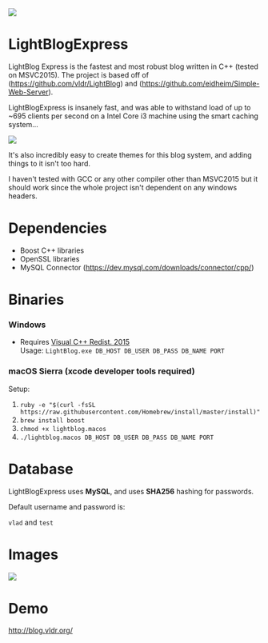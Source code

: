 <img src="http://i.imgur.com/1HMmEwX.png" />

# LightBlogExpress
LightBlog Express is the fastest and most robust blog written in C++ (tested on MSVC2015). The project is based off of (https://github.com/vldr/LightBlog) and (https://github.com/eidheim/Simple-Web-Server).


LightBlogExpress is insanely fast, and was able to withstand load of up to ~695 clients per second on a Intel Core i3 machine using the  smart caching system...

<img src="http://i.imgur.com/o1AVmjp.png" />

It's also incredibly easy to create themes for this blog system, and adding things to it isn't too hard.

I haven't tested with GCC or any other compiler other than MSVC2015 but it should work since the whole project isn't dependent on any windows headers.

# Dependencies
* Boost C++ libraries
* OpenSSL libraries
* MySQL Connector (https://dev.mysql.com/downloads/connector/cpp/)

# Binaries
### Windows
- Requires <a href="https://www.microsoft.com/en-ca/download/details.aspx?id=48145">Visual C++ Redist. 2015</a><br>
Usage: `LightBlog.exe DB_HOST DB_USER DB_PASS DB_NAME PORT`

### macOS Sierra (xcode developer tools required)
Setup: 
1. `ruby -e "$(curl -fsSL https://raw.githubusercontent.com/Homebrew/install/master/install)"`
2. `brew install boost`
3. `chmod +x lightblog.macos`
4. `./lightblog.macos DB_HOST DB_USER DB_PASS DB_NAME PORT`

# Database
LightBlogExpress uses <b>MySQL</b>, and uses <b>SHA256</b> hashing for passwords.

Default username and password is:

`vlad` and `test`

# Images
<img src="http://i.imgur.com/FmlGIFC.png" />

# Demo 
http://blog.vldr.org/


